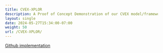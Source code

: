 ```yaml
---
title: CVEX-XPLOR
description: A Proof of Concept Demonstration of our CVEX model/framework
layout: single
date: 2024-05-27T15:34:00-07:00
weight: 50
url: /CVEX-XPLOR/
---
```

[Github implementation](https://github.com/ucsb-seclab/cvex-xplor/tree/main/prototype-cvex)

